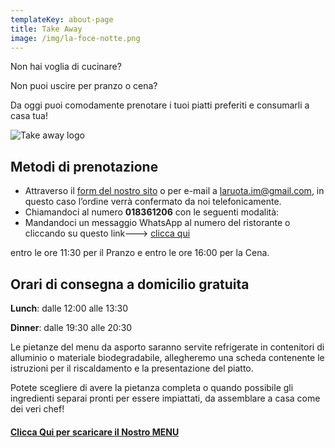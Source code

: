 ```yaml
---
templateKey: about-page
title: Take Away
image: /img/la-foce-notte.png
---
```

Non hai voglia di cucinare?

Non puoi uscire per pranzo o cena?

Da oggi puoi comodamente prenotare i tuoi piatti preferiti e consumarli a casa tua!

![Take away logo](/img/la-ruota-take-away.png)

## [](hattps://la_ruota.netlify.com/img/takeawayLa_ruota2.pdf)Metodi di prenotazione

* Attraverso il [form del nostro sito](/contatti) o per e-mail a [](mailto:info@laruotaimperia.com)laruota.im@gmail.com, in questo caso l’ordine verrà confermato da noi telefonicamente.
* Chiamandoci al numero **018361206** con le seguenti modalità:
* Mandandoci un messaggio WhatsApp al numero del ristorante o cliccando su questo link---> [clicca qui](https://wa.me/39018361206)

entro le ore 11:30 per il Pranzo e entro le ore 16:00 per la Cena.

## Orari di consegna a domicilio gratuita

**Lunch**: dalle 12:00 alle 13:30

**Dinner**: dalle 19:30 alle 20:30



Le pietanze del menu da asporto saranno servite refrigerate in contenitori di alluminio o materiale biodegradabile, allegheremo una scheda contenente le istruzioni per il riscaldamento e la presentazione del piatto.

Potete scegliere di avere la pietanza completa o quando possibile gli ingredienti separai pronti per essere impiattati, da assemblare a casa come dei veri chef!

#### **[Clicca Qui per scaricare il Nostro MENU](/img/la_ruota_takeaway.pdf)**